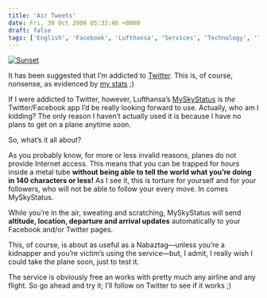```yaml
---
title: 'Air Tweets'
date: Fri, 30 Oct 2009 05:33:46 +0000
draft: false
tags: ['English', 'Facebook', 'Lufthansa', 'Services', 'Technology', 'Travel', 'Twitter']
---
```


[![Sunset](http://blog.madd0.com/images/WindowsLiveWriter/lang_enAirTweetslang_enlang_frTweetsarie_143E5/3554953658_f4d73dfc34_m_3.jpg "Sunset")](http://www.flickr.com/photos/madd0/3554953658/)

It has been suggested that I’m addicted to [Twitter](http://twitter.com/madd0). This is, of course, nonsense, as evidenced by [my stats](http://www.tweetstats.com/graphs/madd0) ;)

If I were addicted to Twitter, however, Lufthansa’s [MySkyStatus](http://myskystatus.com/) is _the_ Twitter/Facebook app I’d be really looking forward to use. Actually, who am I kidding? The only reason I haven’t actually used it is because I have no plans to get on a plane anytime soon.

So, what’s it all about?

As you probably know, for more or less invalid reasons, planes do not provide Internet access. This means that you can be trapped for _hours_ inside a metal tube **without being able to tell the world what you’re doing in 140 characters or less!**  As I see it, this is torture for yourself and for your followers, who will not be able to follow your every move. In comes MySkyStatus.

While you’re in the air, sweating and scratching, MySkyStatus will send **altitude, location, departure and arrival updates** automatically to your Facebook and/or Twitter pages.

This, of course, is about as useful as a Nabaztag—unless you’re a kidnapper and you’re victim’s using the service—but, I admit, I really wish I could take the plane soon, just to test it.

The service is obviously free an works with pretty much any airline and any flight. So go ahead and try it; I’ll follow on Twitter to see if it works ;)